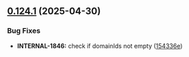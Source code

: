 ## [0.124.1](https://github.com/taskany-inc/crew/compare/v0.124.0...v0.124.1) (2025-04-30)


### Bug Fixes

* **INTERNAL-1846:** check if domainIds not empty ([154336e](https://github.com/taskany-inc/crew/commit/154336ef13dca1b693f68bfe2384698d2e24ab69))

